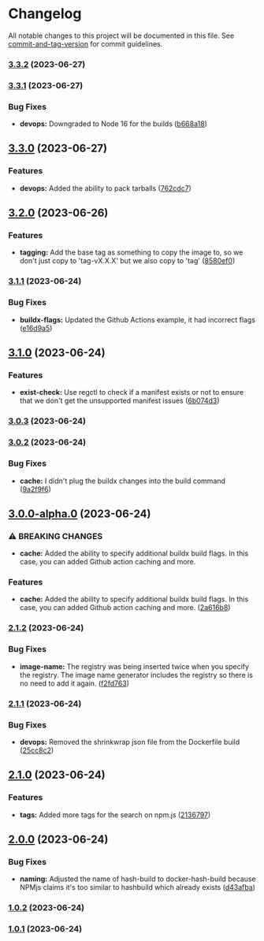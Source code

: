 # Changelog

All notable changes to this project will be documented in this file. See [commit-and-tag-version](https://github.com/absolute-version/commit-and-tag-version) for commit guidelines.

### [3.3.2](https://github.com/entrostat/docker-hash-build/compare/v3.3.1...v3.3.2) (2023-06-27)

### [3.3.1](https://github.com/entrostat/docker-hash-build/compare/v3.3.0...v3.3.1) (2023-06-27)


### Bug Fixes

* **devops:** Downgraded to Node 16 for the builds ([b668a18](https://github.com/entrostat/docker-hash-build/commit/b668a18cca8508f7d985305bee1e6b218206d30c))

## [3.3.0](https://github.com/entrostat/docker-hash-build/compare/v3.2.0...v3.3.0) (2023-06-27)


### Features

* **devops:** Added the ability to pack tarballs ([762cdc7](https://github.com/entrostat/docker-hash-build/commit/762cdc7e386664398dd2ec95f37ab00d651421b2))

## [3.2.0](https://github.com/entrostat/docker-hash-build/compare/v3.1.1...v3.2.0) (2023-06-26)


### Features

* **tagging:** Add the base tag as something to copy the image to, so we don't just copy to 'tag-vX.X.X' but we also copy to 'tag' ([8580ef0](https://github.com/entrostat/docker-hash-build/commit/8580ef030ad5c14bcf7ec2fa26895d05a234993f))

### [3.1.1](https://github.com/entrostat/docker-hash-build/compare/v3.1.0...v3.1.1) (2023-06-24)


### Bug Fixes

* **buildx-flags:** Updated the Github Actions example, it had incorrect flags ([e16d9a5](https://github.com/entrostat/docker-hash-build/commit/e16d9a515f63a7dfcd2e134849cb5467859978f4))

## [3.1.0](https://github.com/entrostat/docker-hash-build/compare/v3.0.3...v3.1.0) (2023-06-24)


### Features

* **exist-check:** Use regctl to check if a manifest exists or not to ensure that we don't get the unsupported manifest issues ([6b074d3](https://github.com/entrostat/docker-hash-build/commit/6b074d350c52df699e6f5ff40a66ac6aa92b367e))

### [3.0.3](https://github.com/entrostat/docker-hash-build/compare/v3.0.2...v3.0.3) (2023-06-24)

### [3.0.2](https://github.com/entrostat/docker-hash-build/compare/v3.0.0...v3.0.2) (2023-06-24)


### Bug Fixes

* **cache:** I didn't plug the buildx changes into the build command ([9a2f9f6](https://github.com/entrostat/docker-hash-build/commit/9a2f9f6fa86f69d28607f3157905bfa2a547d243))

## [3.0.0-alpha.0](https://github.com/entrostat/docker-hash-build/compare/v2.1.2...v3.0.0-alpha.0) (2023-06-24)


### ⚠ BREAKING CHANGES

* **cache:** Added the ability to specify additional buildx build flags. In this case, you can added Github action caching and more.

### Features

* **cache:** Added the ability to specify additional buildx build flags. In this case, you can added Github action caching and more. ([2a616b8](https://github.com/entrostat/docker-hash-build/commit/2a616b8393b96d5d7f645d3b8441af2a0e6707a7))

### [2.1.2](https://github.com/entrostat/docker-hash-build/compare/v2.1.1...v2.1.2) (2023-06-24)


### Bug Fixes

* **image-name:** The registry was being inserted twice when you specify the registry. The image name generator includes the registry so there is no need to add it again. ([f2fd763](https://github.com/entrostat/docker-hash-build/commit/f2fd763071aca49b30b74078cfbaa491307530a7))

### [2.1.1](https://github.com/entrostat/docker-hash-build/compare/v2.1.0...v2.1.1) (2023-06-24)


### Bug Fixes

* **devops:** Removed the shrinkwrap json file from the Dockerfile build ([25cc8c2](https://github.com/entrostat/docker-hash-build/commit/25cc8c272ef25b3cfa691051788b9dafbb1fad9b))

## [2.1.0](https://github.com/entrostat/docker-hash-build/compare/v2.0.0...v2.1.0) (2023-06-24)


### Features

* **tags:** Added more tags for the search on npm.js ([2136797](https://github.com/entrostat/docker-hash-build/commit/21367979f2714db9eae3af5a677d59029d86cced))

## [2.0.0](https://github.com/entrostat/docker-hash-build/compare/v1.0.2...v2.0.0) (2023-06-24)


### Bug Fixes

* **naming:** Adjusted the name of hash-build to docker-hash-build because NPMjs claims it's too similar to hashbuild which already exists ([d43afba](https://github.com/entrostat/docker-hash-build/commit/d43afba4c051e1e33feec007e8382c73decb05a7))

### [1.0.2](https://github.com/entrostat/hdocker-hash-build/compare/v1.0.1...v1.0.2) (2023-06-24)

### [1.0.1](https://github.com/entrostat/hdocker-hash-build/compare/v1.0.0...v1.0.1) (2023-06-24)
